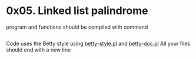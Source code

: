 # 0x05. Linked list palindrome


program and functions should be compiled with command
```gcc 4.8.4 using the flags -Wall -Werror -Wextra and -pedantic
```
Code uses the Betty style using [betty-style.pl](https://github.com/holbertonschool/Betty/blob/master/betty-style.pl)  and [betty-doc.pl](https://github.com/holbertonschool/Betty/blob/master/betty-doc.pl)
All your files should end with a new line

